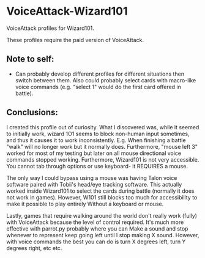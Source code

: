 # VoiceAttack-Wizard101
VoiceAttack profiles for Wizard101.

These profiles require the paid version of VoiceAttack.

## Note to self:
- Can probably develop different profiles for different situations then switch between them. Also could probably select cards with macro-like voice commands (e.g. "select 1" would do the first card offered in battle).

## Conclusions:
I created this profile out of curiosity. What I discovered was, while it seemed to initially work, wizard 1O1 seems to block non-human input sometimes, and thus it causes it to work inconsistently. E.g. When finishing a battle "walk" will no longer work but it normally does. Furthermore, "mouse left 3" worked for most of my testing but later on all mouse directional voice commands stopped working. Furthermore, Wizard101 is not very accessible. You cannot tab through options or use keyboard- it REQUIRES a mouse.

The only way I could bypass using a mouse was having Talon voice software paired with Tobii's head/eye tracking software. This actually worked inside Wizard101 to select the cards during battle (normally it does not work in games). However, W101 still blocks too much for accessibility to make it possible to play entirely Without a keyboard or mouse. 

Lastly, games that require walking around the world don't really work (fully) with VoiceAttack because the level of control required. It's much more effective with parrot.py probably where you can Make a sound and stop whenever to represent keep going left until I stop making X sound. However, with voice commands the best you can do is turn X degrees left, turn Y degrees right, etc etc.